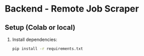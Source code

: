 # Backend - Remote Job Scraper

## Setup (Colab or local)

1. Install dependencies:
   ```bash
   pip install -r requirements.txt
